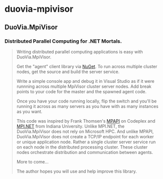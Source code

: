 duovia-mpivisor
==========

DuoVia.MpiVisor
----------
### Distributed Parallel Computing for .NET Mortals.

> Writing distributed parallel computing applications is easy with DuoVia.MpiVisor.
>
> Get the "agent" client library via [NuGet][1]. To run across multiple cluster nodes, get the source and build the server service.
>
> Write a simple console app and debug it in Visual Studio as if it were runnning across multiple MpiVisor cluster server nodes. Add break points to your code for the master and the spawned agent code. 
>
> Once you have your code running locally, flip the switch and you'll be running it across as many servers as you have with as many instances as you want.
>
> This code was inspired by Frank Thomsen's [MPAPI][2] on Codeplex and [MPI.NET][3] from Indiana University. Unlike MPI.NET, the DuoVia.MpiVisor does not rely on Microsoft HPC. And unlike MPAPI, DuoVia.MpiVisor does not create a TCP/IP endpoint for each worker or unique application node. Rather a single cluster server service run on each node in the distributed processing cluster. These cluster nodes orchestrate distribution and communication between agents.
>
> More to come... 
> 
> The author hopes you will use and help improve this library.

[1]: http://nuget.org/packages/DuoVia.MpiVisor/    "NuGet"
[2]: http://mpapi.codeplex.com/          "MPAPI"
[3]: http://osl.iu.edu/research/mpi.net/   "MPI.NET"
